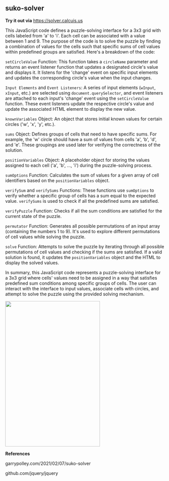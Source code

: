 ## suko-solver

**Try it out via**
https://solver.calcuis.us

This JavaScript code defines a puzzle-solving interface for a 3x3 grid with cells labeled from 'a' to 'i'. Each cell can be associated with a value between 1 and 9. The purpose of the code is to solve the puzzle by finding a combination of values for the cells such that specific sums of cell values within predefined groups are satisfied. Here's a breakdown of the code:

`setCircleValue` Function: This function takes a `circleName` parameter and returns an event listener function that updates a designated circle's value and displays it. It listens for the 'change' event on specific input elements and updates the corresponding circle's value when the input changes.

`Input Elements` and `Event Listeners`: A series of input elements (`wInput`, `xInput`, etc.) are selected using `document.querySelector`, and event listeners are attached to each input's 'change' event using the `setCircleValue` function. These event listeners update the respective circle's value and update the associated HTML element to display the new value.

`knownVariables` Object: An object that stores initial known values for certain circles ('w', 'x', 'y', etc.).

`sums` Object: Defines groups of cells that need to have specific sums. For example, the 'w' circle should have a sum of values from cells 'a', 'b', 'd', and 'e'. These groupings are used later for verifying the correctness of the solution.

`positionVariables` Object: A placeholder object for storing the values assigned to each cell ('a', 'b', ..., 'i') during the puzzle-solving process.

`sumOptions` Function: Calculates the sum of values for a given array of cell identifiers based on the `positionVariables` object.

`verifySum` and `verifySums` Functions: These functions use `sumOptions` to verify whether a specific group of cells has a sum equal to the expected value. `verifySums` is used to check if all the predefined sums are satisfied.

`verifyPuzzle` Function: Checks if all the sum conditions are satisfied for the current state of the puzzle.

`permutator` Function: Generates all possible permutations of an input array (containing the numbers 1 to 9). It's used to explore different permutations of cell values while solving the puzzle.

`solve` Function: Attempts to solve the puzzle by iterating through all possible permutations of cell values and checking if the sums are satisfied. If a valid solution is found, it updates the `positionVariables` object and the HTML to display the solved values.

In summary, this JavaScript code represents a puzzle-solving interface for a 3x3 grid where cells' values need to be assigned in a way that satisfies predefined sum conditions among specific groups of cells. The user can interact with the interface to input values, associate cells with circles, and attempt to solve the puzzle using the provided solving mechanism.

[<img src="https://raw.githubusercontent.com/calcuis/suko-solver-js/master/demo.png" width="300" height="460">](https://github.com/calcuis/suko-solver-js/blob/main/demo.png)

**References**

garrypolley.com/2021/02/07/suko-solver

github.com/jquery/jquery
